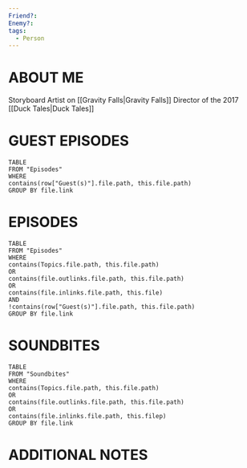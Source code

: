 ```yaml
---
Friend?: 
Enemy?: 
tags:
  - Person
---
```

# ABOUT ME
Storyboard Artist on [[Gravity Falls|Gravity Falls]]
Director of the 2017 [[Duck Tales|Duck Tales]]

# GUEST EPISODES
``` dataview
TABLE
FROM "Episodes"
WHERE
contains(row["Guest(s)"].file.path, this.file.path) 
GROUP BY file.link
```

# EPISODES
``` dataview
TABLE
FROM "Episodes"
WHERE 
contains(Topics.file.path, this.file.path) 
OR 
contains(file.outlinks.file.path, this.file.path)
OR
contains(file.inlinks.file.path, this.file)
AND
!contains(row["Guest(s)"].file.path, this.file.path) 
GROUP BY file.link
```

# SOUNDBITES
``` dataview
TABLE
FROM "Soundbites"
WHERE 
contains(Topics.file.path, this.file.path) 
OR 
contains(file.outlinks.file.path, this.file.path)
OR
contains(file.inlinks.file.path, this.filep)
GROUP BY file.link
```

# ADDITIONAL NOTES
